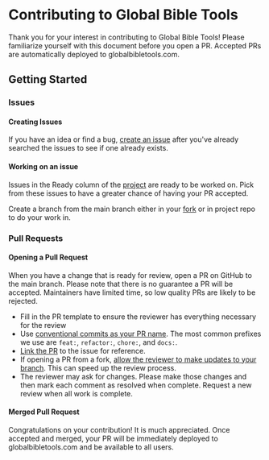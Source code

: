 # Contributing to Global Bible Tools

Thank you for your interest in contributing to Global Bible Tools! Please familiarize yourself with this document before you open a PR. Accepted PRs are automatically deployed to globalbibletools.com.

## Getting Started

### Issues

#### Creating Issues
If you have an idea or find a bug, [create an issue](https://github.com/globalbibletools/platform/issues/choose) after you've already searched the issues to see if one already exists.

#### Working on an issue
Issues in the Ready column of the [project](https://github.com/orgs/globalbibletools/projects/1/views/1) are ready to be worked on. Pick from these issues to have a greater chance of having your PR accepted.

Create a branch from the main branch either in your [fork](https://docs.github.com/en/github/getting-started-with-github/fork-a-repo#fork-an-example-repository) or in project repo to do your work in.

### Pull Requests

#### Opening a Pull Request
When you have a change that is ready for review, open a PR on GitHub to the main branch. Please note that there is no guarantee a PR will be accepted. Maintainers have limited time, so low quality PRs are likely to be rejected.

* Fill in the PR template to ensure the reviewer has everything necessary for the review
* Use [conventional commits as your PR name](https://www.conventionalcommits.org/en/v1.0.0/). The most common prefixes we use are `feat:`, `refactor:`, `chore:`, and `docs:`.
* [Link the PR](https://docs.github.com/en/issues/tracking-your-work-with-issues/linking-a-pull-request-to-an-issue) to the issue for reference.
* If opening a PR from a fork, [allow the reviewer to make updates to your branch](https://docs.github.com/en/github/collaborating-with-issues-and-pull-requests/allowing-changes-to-a-pull-request-branch-created-from-a-fork). This can speed up the review process.
* The reviewer may ask for changes. Please make those changes and then mark each comment as resolved when complete. Request a new review when all work is complete.

#### Merged Pull Request
Congratulations on your contribution! It is much appreciated. Once accepted and merged, your PR will be immediately deployed to globalbibletools.com and be available to all users.
